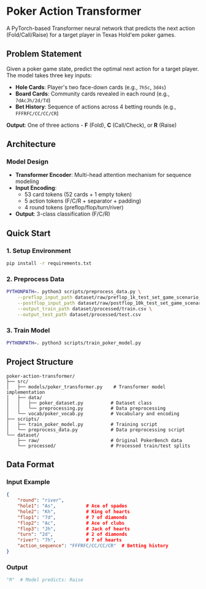 # Poker Action Transformer

A PyTorch-based Transformer neural network that predicts the next action (Fold/Call/Raise) for a target player in Texas Hold'em poker games.

## Problem Statement

Given a poker game state, predict the optimal next action for a target player. The model takes three key inputs:

- **Hole Cards**: Player's two face-down cards (e.g., `7h5c`, `3d4s`)
- **Board Cards**: Community cards revealed in each round (e.g., `7dAcJh/2d/Td`)
- **Bet History**: Sequence of actions across 4 betting rounds (e.g., `FFFRFC/CC/CC/CR`)

**Output**: One of three actions - **F** (Fold), **C** (Call/Check), or **R** (Raise)

## Architecture

### Model Design
- **Transformer Encoder**: Multi-head attention mechanism for sequence modeling
- **Input Encoding**: 
  - 53 card tokens (52 cards + 1 empty token)
  - 5 action tokens (F/C/R + separator + padding)
  - 4 round tokens (preflop/flop/turn/river)
- **Output**: 3-class classification (F/C/R)

## Quick Start

### 1. Setup Environment
```bash
pip install -r requirements.txt
```

### 2. Preprocess Data
```bash
PYTHONPATH=. python3 scripts/preprocess_data.py \
    --preflop_input_path dataset/raw/preflop_1k_test_set_game_scenario_information.csv \
    --postflop_input_path dataset/raw/postflop_10k_test_set_game_scenario_information.csv \
    --output_train_path dataset/processed/train.csv \
    --output_test_path dataset/processed/test.csv
```

### 3. Train Model
```bash
PYTHONPATH=. python3 scripts/train_poker_model.py
```

## Project Structure

```
poker-action-transformer/
├── src/
│   ├── models/poker_transformer.py    # Transformer model implementation
│   ├── data/
│   │   ├── poker_dataset.py          # Dataset class
│   │   └── preprocessing.py          # Data preprocessing
│   └── vocab/poker_vocab.py          # Vocabulary and encoding
├── scripts/
│   ├── train_poker_model.py          # Training script
│   └── preprocess_data.py            # Data preprocessing script
└── dataset/
    ├── raw/                          # Original PokerBench data
    └── processed/                    # Processed train/test splits
```

## Data Format

### Input Example
```json
{
    "round": "river",
    "hole1": "As",           # Ace of spades
    "hole2": "Kh",           # King of hearts
    "flop1": "7d",           # 7 of diamonds
    "flop2": "Ac",           # Ace of clubs
    "flop3": "Jh",           # Jack of hearts
    "turn": "2d",            # 2 of diamonds
    "river": "7h",           # 7 of hearts 
    "action_sequence": "FFFRFC/CC/CC/CR"  # Betting history
}
```

### Output
```python
"R"  # Model predicts: Raise
```
